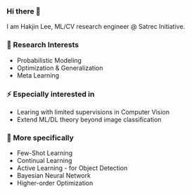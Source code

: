 ### Hi there 👋
I am Hakjin Lee, ML/CV research engineer @ Satrec Initiative.

### 🔭 Research Interests
* Probabilistic Modeling
* Optimization & Generalization
* Meta Learning

### ⚡ Especially interested in
* Learing with limited supervisions in Computer Vision
* Extend ML/DL theory beyond image classification

### 🤔 More specifically
* Few-Shot Learning
* Continual Learning
* Active Learning - for Object Detection
* Bayesian Neural Network
* Higher-order Optimization

<!--
**nijkah/nijkah** is a ✨ _special_ ✨ repository because its `README.md` (this file) appears on your GitHub profile.

Here are some ideas to get you started:

- 🔭 I’m currently working on ...
- 🌱 I’m currently learning ...
- 👯 I’m looking to collaborate on ...
- 🤔 I’m looking for help with ...
- 💬 Ask me about ...
- 📫 How to reach me: ...
- 😄 Pronouns: ...
- ⚡ Fun fact: ...
-->
